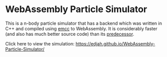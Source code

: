# WebAssembly Particle Simulator

This is a n-body particle simulator that has a backend which was written in C++ and compiled using [emcc](https://emscripten.org/docs/tools_reference/emcc.html) to WebAssembly. It is considerably faster (and also has much better source code) than its [predecessor](https://github.com/edjah/Particle-Simulator).

Click here to view the simulation: https://edjah.github.io/WebAssembly-Particle-Simulator/
